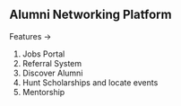 ## Alumni Networking Platform

Features ->
1. Jobs Portal
2. Referral System
3. Discover Alumni
4. Hunt Scholarships and locate events
5. Mentorship